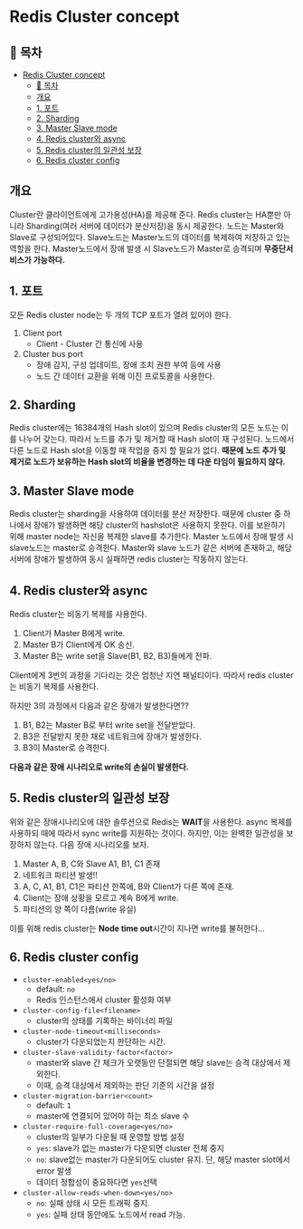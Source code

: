 # Redis Cluster concept

## 🎁 목차
- [Redis Cluster concept](#redis-cluster-concept)
  - [🎁 목차](#-목차)
  - [개요](#개요)
  - [1. 포트](#1-포트)
  - [2. Sharding](#2-sharding)
  - [3. Master Slave mode](#3-master-slave-mode)
  - [4. Redis cluster와 async](#4-redis-cluster와-async)
  - [5. Redis cluster의 일관성 보장](#5-redis-cluster의-일관성-보장)
  - [6. Redis cluster config](#6-redis-cluster-config)

## 개요
Cluster란 클라이언트에게 고가용성(HA)를 제공해 준다.
Redis cluster는 HA뿐만 아니라 Sharding(여러 서버에 데이터가 분산저장)을 동시 제공한다.
노드는 Master와 Slave로 구성되어있다.
Slave노드는 Master노드의 데이터를 복제하여 저장하고 있는 역할을 한다.
Master노드에서 장애 발생 시 Slave노드가 Master로 승격되며 **무중단서비스가 가능하다.**

## 1. 포트
모든 Redis cluster node는 두 개의 TCP 포트가 열려 있어야 한다.
1. Client port
   - Client - Cluster 간 통신에 사용
2. Cluster bus port
   - 장애 감지, 구성 업데이트, 장애 조치 권한 부여 등에 사용
   - 노드 간 데이터 교환을 위해 이진 프로토콜을 사용한다.

## 2. Sharding
Redis cluster에는 16384개의 Hash slot이 있으며 Redis cluster의 모든 노드는 이를 나누어 갖는다.
따라서 노드를 추가 및 제거할 때 Hash slot이 재 구성된다.
노드에서 다른 노드로 Hash slot을 이동할 때 작업을 중지 할 필요가 없다. 
**때문에 노드 추가 및 제거로 노드가 보유하는 Hash slot의 비율을 변경하는 데 다운 타임이 필요하지 않다.**

## 3. Master Slave mode
Redis cluster는 sharding을 사용하여 데이터를 분산 저장한다.
때문에 cluster 중 하나에서 장애가 발생하면 해당 cluster의 hashslot은 사용하지 못한다.
이를 보완하기 위해 master node는 자신을 복제한 slave를 추가한다.
Master 노드에서 장애 발생 시 slave노드는 master로 승격한다.
Master와 slave 노드가 같은 서버에 존재하고, 해당 서버에 장애가 발생하여 동시 실패하면 redis cluster는 작동하지 않는다.

## 4. Redis cluster와 async
Redis cluster는 비동기 복제를 사용한다.
1. Client가 Master B에게 write.
2. Master B가 Client에게 OK 송신.
3. Master B는 write set을 Slave(B1, B2, B3)들에게 전파.

Client에게 3번의 과정을 기다리는 것은 엄청난 지연 패널티이다.
따라서 redis cluster는 비동기 복제를 사용한다.

하지만 3의 과정에서 다음과 같은 장애가 발생한다면??
1. B1, B2는 Master B로 부터 write set을 전달받았다.
2. B3은 전달받지 못한 채로 네트워크에 장애가 발생한다.
3. B3이 Master로 승격한다.

**다음과 같은 장애 시나리오로 write의 손실이 발생한다.**

## 5. Redis cluster의 일관성 보장
위와 같은 장애시나리오에 대한 솔루션으로 Redis는 **WAIT**을 사용한다.
async 복제를 사용하되 때에 따라서 sync write를 지원하는 것이다.
하지만, 이는 완벽한 일관성을 보장하지 않는다.
다음 장애 시나리오를 보자.

1. Master A, B, C와 Slave A1, B1, C1 존재
2. 네트워크 파티션 발생!!
3. A, C, A1, B1, C1은 파티션 한쪽에, B와 Client가 다른 쪽에 존재.
4. Client는 장애 상황을 모르고 계속 B에게 write.
5. 파티션의 양 쪽이 다름(write 유실)

이를 위해 redis cluster는 **Node time out**시간이 지나면 write를 불허한다...

## 6. Redis cluster config
- `cluster-enabled<yes/no>`
  - default: `no`
  - Redis 인스턴스에서 cluster 활성화 여부
- `cluster-config-file<filename>`
  - cluster의 상태를 기록하는 바이너리 파일
- `cluster-node-timeout<milliseconds>`
  - cluster가 다운되었는지 판단하는 시간.
- `cluster-slave-validity-factor<factor>`
  - master와 slave 간 체크가 오랫동안 단절되면 해당 slave는 승격 대상에서 제외한다.
  - 이때, 승격 대상에서 제외하는 판단 기준의 시간을 설정
- `cluster-migration-barrier<count>`
  - default: `1`
  - master에 연결되어 있어야 하는 최소 slave 수
- `cluster-require-full-coverage<yes/no>`
  - cluster의 일부가 다운될 때 운영할 방법 설정
  - `yes`: slave가 없는 master가 다운되면 cluster 전체 중지
  - `no`: slave없는 master가 다운되어도 cluster 유지. 단, 해당 master slot에서 error 발생
  - 데이터 정합성이 중요하다면 `yes`선택
- `cluster-allow-reads-when-down<yes/no>`
  - `no`: 실패 상태 시 모든 트래픽 중지.
  - `yes`: 실패 상태 동안에도 노드에서 read 가능.
  

